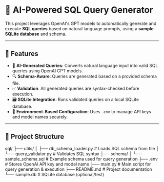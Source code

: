 # 🧠 AI-Powered SQL Query Generator

This project leverages OpenAI's GPT models to automatically generate and execute **SQL queries** based on natural language prompts, using a **sample SQLite database** and schema.

---

## 🚀 Features

- 🤖 **AI-Generated Queries**: Converts natural language input into valid SQL queries using OpenAI GPT models.
- 🔍 **Schema-Aware**: Queries are generated based on a provided schema file.
- ✅ **Validation**: All generated queries are syntax-checked before execution.
- 🗃️ **SQLite Integration**: Runs validated queries on a local SQLite database.
- 🔐 **Environment-Based Configuration**: Uses `.env` to manage API keys and model names securely.

---

## 📂 Project Structure
sql/
├── utils/
│ ├── db_schema_loader.py # Loads SQL schema from file
│ └── query_validator.py # Validates SQL syntax
├── schema/
│ └── sample_schema.sql # Example schema used for query generation
├── .env # Stores OpenAI API key and model name
├── main.py # Main script for query generation & execution
├── README.md # Project documentation
└── sample.db # SQLite database (optional/test)
